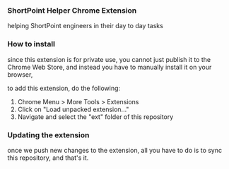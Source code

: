 ### ShortPoint Helper Chrome Extension

helping ShortPoint engineers in their day to day tasks


### How to install

since this extension is for private use, you cannot just publish it to the Chrome Web Store,
and instead you have to manually install it on your browser,

to add this extension, do the following:

1. Chrome Menu > More Tools > Extensions
1. Click on "Load unpacked extension..."
1. Navigate and select the "ext" folder of this repository

### Updating the extension

once we push new changes to the extension, all you have to do is to sync this repository,
and that's it.
